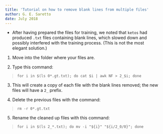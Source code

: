 ```yaml
---
title: 'Tutorial on how to remove blank lines from multiple files'
author: G. E. Saretto
date: July 2018
---
```


- After having prepared the files for training, we noted that `ketos` had produced `.txt` files containing blank lines, which slowed down and possibly interfered with the training process. (This is not the most elegant solution.)

1. Move into the folder where your files are.

2. Type this command:

> `for i in $(ls 0*.gt.txt); do cat $i | awk NF > 2_$i; done`

3. This will create a copy of each file with the blank lines removed; the new files will have a `2_` prefix. 

4. Delete the previous files with the command:

> `rm -r 0*.gt.txt`

5. Rename the cleaned up files with this command:

> `for i in $(ls 2_*.txt); do mv -i "${i}" "${i/2_0/0}"; done`
